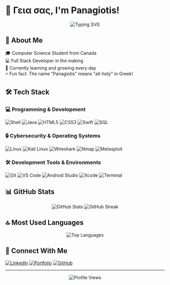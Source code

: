 # 👋 Γεια σας, I'm Panagiotis! 

<div align="center">
  <img src="https://readme-typing-svg.demolab.com?font=Fira+Code&pause=1000&color=00F7A4&center=true&vCenter=true&width=435&lines=Full+Stack+Developer;Always+learning+new+things;Passionate+about+technology" alt="Typing SVG" />
</div>

## 🚀 About Me
🎓 Computer Science Student from Canada  
💻 Full Stack Developer in the making  
🌱 Currently learning and growing every day  
⚡ Fun fact: The name "Panagiotis" means "all-holy" in Greek!

## 🛠️ Tech Stack
### 💻 Programming & Development
![Shell](https://img.shields.io/badge/Shell-4EAA25?style=flat-square&logo=gnu-bash&logoColor=white)
![Java](https://img.shields.io/badge/Java-ED8B00?style=flat-square&logo=openjdk&logoColor=white)
![HTML5](https://img.shields.io/badge/HTML5-E34F26?style=flat-square&logo=html5&logoColor=white)
![CSS3](https://img.shields.io/badge/CSS3-1572B6?style=flat-square&logo=css3&logoColor=white)
![Swift](https://img.shields.io/badge/Swift-FA7343?style=flat-square&logo=swift&logoColor=white)
![SQL](https://img.shields.io/badge/SQL-4479A1?style=flat-square&logo=mysql&logoColor=white)

### 🔒 Cybersecurity & Operating Systems
![Linux](https://img.shields.io/badge/Linux-FCC624?style=flat-square&logo=linux&logoColor=black)
![Kali Linux](https://img.shields.io/badge/Kali_Linux-557C94?style=flat-square&logo=kali-linux&logoColor=white)
![Wireshark](https://img.shields.io/badge/Wireshark-1679A7?style=flat-square&logo=wireshark&logoColor=white)
![Nmap](https://img.shields.io/badge/Nmap-0E83CD?style=flat-square&logo=nmap&logoColor=white)
![Metasploit](https://img.shields.io/badge/Metasploit-2A2A2A?style=flat-square&logo=metasploit&logoColor=white)

### 🛠️ Development Tools & Environments
![Git](https://img.shields.io/badge/Git-F05032?style=flat-square&logo=git&logoColor=white)
![VS Code](https://img.shields.io/badge/VS_Code-007ACC?style=flat-square&logo=visual-studio-code&logoColor=white)
![Android Studio](https://img.shields.io/badge/Android_Studio-3DDC84?style=flat-square&logo=android-studio&logoColor=white)
![Xcode](https://img.shields.io/badge/Xcode-147EFB?style=flat-square&logo=xcode&logoColor=white)
![Terminal](https://img.shields.io/badge/Terminal-241F31?style=flat-square&logo=gnu-bash&logoColor=white)
## 📊 GitHub Stats

<div align="center">
  <img src="https://github-readme-stats.vercel.app/api?username=Panagiotis1226&show_icons=true&theme=tokyonight" alt="GitHub Stats" />
  <img src="https://github-readme-streak-stats.herokuapp.com/?user=Panagiotis1226&theme=tokyonight" alt="GitHub Streak" />
</div>

## 🔝 Most Used Languages
<div align="center">
  <img src="https://github-readme-stats.vercel.app/api/top-langs/?username=Panagiotis1226&layout=compact&theme=tokyonight" alt="Top Languages" />
</div>

## 🤝 Connect With Me
[![LinkedIn](https://img.shields.io/badge/LinkedIn-0077B5?style=for-the-badge&logo=linkedin&logoColor=white)](https://www.linkedin.com/in/panagiotis-nicolacacos)
[![Portfolio](https://img.shields.io/badge/Portfolio-FF5722?style=for-the-badge&logo=google-chrome&logoColor=white)](https://panagiotis1226.github.io/portfolio/)
[![GitHub](https://img.shields.io/badge/GitHub-100000?style=for-the-badge&logo=github&logoColor=white)](https://github.com/Panagiotis1226)

---
<div align="center">
  <img src="https://komarev.com/ghpvc/?username=Panagiotis1226&color=blueviolet" alt="Profile Views" />
</div>
